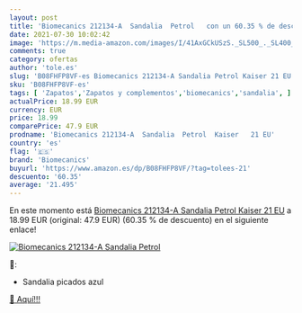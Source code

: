 ```yaml
---
layout: post
title: 'Biomecanics 212134-A  Sandalia  Petrol   con un 60.35 % de descuento'
date: 2021-07-30 10:02:42
image: 'https://m.media-amazon.com/images/I/41AxGCkUSzS._SL500_._SL400_.jpg'
comments: true
category: ofertas
author: 'tole.es'
slug: 'B08FHFP8VF-es Biomecanics 212134-A Sandalia Petrol Kaiser 21 EU'
sku: 'B08FHFP8VF-es'
tags: [ 'Zapatos','Zapatos y complementos','biomecanics','sandalia', ]
actualPrice: 18.99 EUR
currency: EUR
price: 18.99
comparePrice: 47.9 EUR
prodname: 'Biomecanics 212134-A  Sandalia  Petrol  Kaiser   21 EU'
country: 'es'
flag: '🇪🇸'
brand: 'Biomecanics'
buyurl: 'https://www.amazon.es/dp/B08FHFP8VF/?tag=tolees-21'
descuento: '60.35'
average: '21.495'
---
```


En este momento está [Biomecanics 212134-A  Sandalia  Petrol  Kaiser   21 EU](https://www.amazon.es/dp/B08FHFP8VF/?tag=tolees-21) a 18.99 EUR (original: 47.9 EUR) (60.35 %  de descuento) en el siguiente enlace!

[![Biomecanics 212134-A  Sandalia  Petrol  ](https://m.media-amazon.com/images/I/41AxGCkUSzS._SL500_._SL400_.jpg)](https://www.amazon.es/dp/B08FHFP8VF/?tag=tolees-21)

🔎:

- Sandalia picados azul

[🛒 Aquí!!!](https://www.amazon.es/dp/B08FHFP8VF/?tag=tolees-21)
